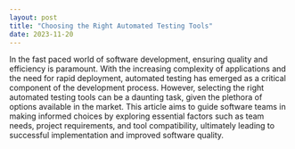 ```yaml
---
layout: post
title: "Choosing the Right Automated Testing Tools"
date: 2023-11-20
---
```


In the fast paced world of software development, ensuring quality and efficiency is paramount. With the increasing complexity of applications and the need for rapid deployment, automated testing has emerged as a critical component of the development process. However, selecting the right automated testing tools can be a daunting task, given the plethora of options available in the market. This article aims to guide software teams in making informed choices by exploring essential factors such as team needs, project requirements, and tool compatibility, ultimately leading to successful implementation and improved software quality.
